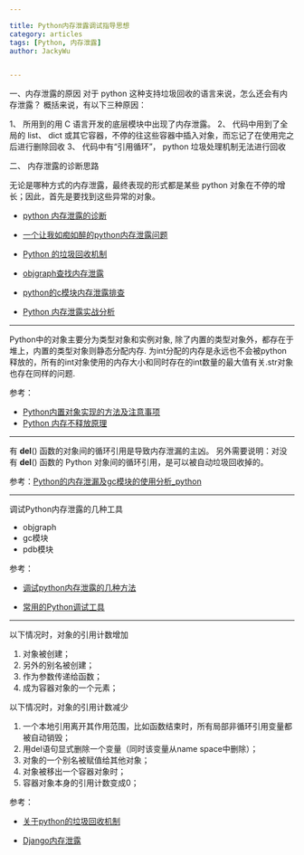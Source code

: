 ```yaml
---

title: Python内存泄露调试指导思想
category: articles
tags: [Python, 内存泄露]
author: JackyWu


---
```


一、内存泄露的原因 
对于 python 这种支持垃圾回收的语言来说，怎么还会有内存泄露？ 概括来说，有以下三种原因： 

1、 所用到的用 C 语言开发的底层模块中出现了内存泄露。 
2、 代码中用到了全局的 list、 dict 或其它容器，不停的往这些容器中插入对象，而忘记了在使用完之后进行删除回收 
3、 代码中有“引用循环”， python 垃圾处理机制无法进行回收 


二、 内存泄露的诊断思路 

无论是哪种方式的内存泄露，最终表现的形式都是某些 python 对象在不停的增长；因此，首先是要找到这些异常的对象。 

- [python 内存泄露的诊断](http://rstevens.iteye.com/blog/828565) 
- [一个让我如痴如醉的python内存泄露问题](http://xiaorui.cc/2016/05/12/%E4%B8%80%E4%B8%AA%E8%AE%A9%E6%88%91%E5%A6%82%E7%97%B4%E5%A6%82%E9%86%89%E7%9A%84python%E5%86%85%E5%AD%98%E6%B3%84%E9%9C%B2%E9%97%AE%E9%A2%98/)

- [Python 的垃圾回收机制](http://jin-yang.github.io/blog/python-garbage-collection.html) 
- [objgraph查找内存泄露](  http://blog.csdn.net/i2cbus/article/details/20155273)
- [python的c模块内存泄露排查](http://woodpecker4org.b0.upaiyun.com/classes/Classes2006/060502-quakelee-debugm/)
- [Python 内存泄露实战分析](https://www.linuxzen.com/python-nei-cun-xie-lu-shi-zhan-fen-xi.html) 

---

Python中的对象主要分为类型对象和实例对象, 除了内置的类型对象外，都存在于堆上，内置的类型对象则静态分配内存. 为int分配的内存是永远也不会被python释放的，所有的int对象使用的内存大小和同时存在的int数量的最大值有关.str对象也存在同样的问题.

参考：

- [Python内置对象实现的方法及注意事项](http://studygolang.com/topics/1147)
- [Python 内存不释放原理](http://itindex.net/detail/24977-python-%E5%86%85%E5%AD%98-%E5%8E%9F%E7%90%86)

---

有 __del__() 函数的对象间的循环引用是导致内存泄漏的主凶。 另外需要说明：对没有 __del__() 函数的 Python 对象间的循环引用，是可以被自动垃圾回收掉的。

参考：[Python的内存泄漏及gc模块的使用分析_python](http://www.webtag123.com/python/43660.html)

---

调试Python内存泄露的几种工具

- objgraph
- gc模块
- pdb模块

参考：

- [调试python内存泄露的几种方法](http://blog.csdn.net/xiarendeniao/article/details/7872619)

- [常用的Python调试工具](https://segmentfault.com/a/1190000000356018) 

---


以下情况时，对象的引用计数增加

1. 对象被创建；
2. 另外的别名被创建；
3. 作为参数传递给函数；
4. 成为容器对象的一个元素；

以下情况时，对象的引用计数减少

1. 一个本地引用离开其作用范围，比如函数结束时，所有局部非循环引用变量都被自动销毁；
2. 用del语句显式删除一个变量（同时该变量从name space中删除）；
3. 对象的一个别名被赋值给其他对象；
4. 对象被移出一个容器对象时；
5. 容器对象本身的引用计数变成0；

参考：

- [关于python的垃圾回收机制](https://github.com/Hipponensis/Notes/blob/master/%E5%85%B3%E4%BA%8EPython%E5%9E%83%E5%9C%BE%E5%9B%9E%E6%94%B6.md)

- [Django内存泄露](http://www.igigo.net/post/archives/66)


